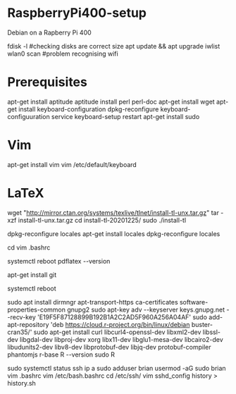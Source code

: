 # RaspberryPi400-setup
Debian on a Rapberry Pi 400


fdisk -l #checking disks are correct size
apt update && apt upgrade
iwlist wlan0 scan #problem recognising wifi

# Prerequisites
apt-get install aptitude
aptitude install perl perl-doc
apt-get install wget
apt-get install keyboard-configuration
dpkg-reconfigure keyboard-configuuration
service keyboard-setup restart
apt-get install sudo
   
# Vim
apt-get install vim
vim /etc/default/keyboard 

# LaTeX
wget "http://mirror.ctan.org/systems/texlive/tlnet/install-tl-unx.tar.gz"
tar -xzf install-tl-unx.tar.gz 
cd install-tl-20201225/
sudo ./install-tl 

dpkg-reconfigure locales
apt-get install locales
dpkg-reconfigure locales

cd
vim .bashrc

systemctl reboot
pdflatex --version

apt-get install git

systemctl reboot

sudo apt install dirmngr apt-transport-https ca-certificates software-properties-common gnupg2
sudo apt-key adv --keyserver keys.gnupg.net --recv-key 'E19F5F87128899B192B1A2C2AD5F960A256A04AF'
sudo add-apt-repository 'deb https://cloud.r-project.org/bin/linux/debian buster-cran35/'
sudo apt-get install curl libcurl4-openssl-dev libxml2-dev libssl-dev libgdal-dev libproj-dev xorg libx11-dev libglu1-mesa-dev libcairo2-dev libudunits2-dev libv8-dev libprotobuf-dev libjq-dev protobuf-compiler phantomjs r-base
 R --version
sudo R

sudo systemctl status ssh
ip a
sudo adduser brian
usermod -aG sudo brian
vim .bashrc
vim /etc/bash.bashrc
cd /etc/ssh/
vim sshd_config 
history > history.sh
